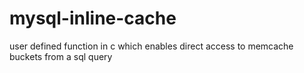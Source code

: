 mysql-inline-cache
==================

user defined function in c which enables direct access to memcache buckets from a sql query 